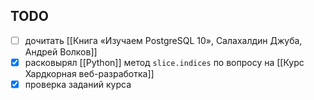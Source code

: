 ## TODO
- [ ] дочитать [[Книга «Изучаем PostgreSQL 10», Салахалдин Джуба, Андрей Волков]]
- [x] расковырял [[Python]] метод `slice.indices` по вопросу на [[Курс Хардкорная веб-разработка]]
- [x] проверка заданий курса